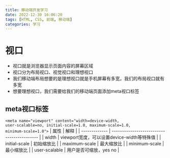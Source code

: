 ```yaml
---
title: 移动端开发学习
date: 2022-12-30 16:06:20
tags: [HTML, CSS, 前端, 移动端]
categories: 学习
---
```

# 视口
- 视口就是浏览器显示页面内容的屏幕区域
- 视口分为布局视口、视觉视口和理想视口
- 我们移动端布局想要的是理想视口就是手机屏幕有多宽，我们的布局视口就有多宽
- 想要理想视口，我们需要给我们的移动端页面添加meta视口标签

## meta视口标签
<code>&lt;meta name="viewport" content="width=device-width, user-scalable=no, initial-scale=1.0, maximum-scale=1.0, minimum-scale=1.0"&gt;</code>
| 属性          | 解释                                       |
| ------------- | ------------------------------------------ |
| width         | viewport宽度，可以设置device-width等特殊值 |
| initial-scale | 初始缩放比                                 |
| maximum-scale | 最大缩放比                                 |
| minimum-scale | 最小缩放比                                 |
| user-scalable | 用户是否可缩放，yes no                     |